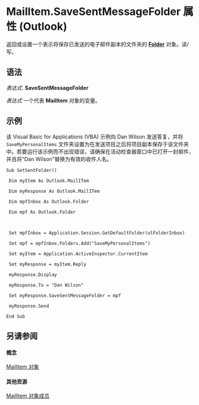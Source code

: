 
# MailItem.SaveSentMessageFolder 属性 (Outlook)

返回或设置一个表示将保存已发送的电子邮件副本的文件夹的 **[Folder](3cf6cda8-6d70-666e-2643-9d9c5b9cacfc.md)** 对象。读/写。


## 语法

 _表达式_. **SaveSentMessageFolder**

 _表达式_ 一个代表 **MailItem** 对象的变量。


## 示例

该 Visual Basic for Applications (VBA) 示例向 Dan Wilson 发送答复，并将  `SaveMyPersonalItems` 文件夹设置为在发送项目之后将项目副本保存于该文件夹中。若要运行该示例而不出现错误，请确保在活动检查器窗口中已打开一封邮件，并且将"Dan Wilson"替换为有效的收件人名。


```
Sub SetSentFolder() 
 
 Dim myItem As Outlook.MailITem 
 
 Dim myResponse As Outlook.MailITem 
 
 Dim mpfInbox As Outlook.Folder 
 
 Dim mpf As Outlook.Folder 
 
 
 
 Set mpfInbox = Application.Session.GetDefaultFolder(olFolderInbox) 
 
 Set mpf = mpfInbox.Folders.Add("SaveMyPersonalItems") 
 
 Set myItem = Application.ActiveInspector.CurrentItem 
 
 Set myResponse = myItem.Reply 
 
 myResponse.Display 
 
 myResponse.To = "Dan Wilson" 
 
 Set myResponse.SaveSentMessageFolder = mpf 
 
 myResponse.Send 
 
End Sub
```


## 另请参阅


#### 概念


[MailItem 对象](14197346-05d2-0250-fa4c-4a6b07daf25f.md)
#### 其他资源


[MailItem 对象成员](1094d7df-ee80-a4b0-5a21-db2979506e6b.md)